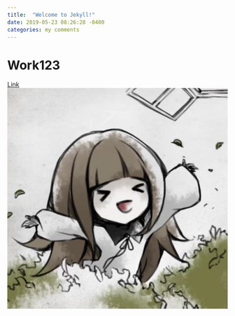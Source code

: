 ```yaml
---
title:  "Welcome to Jekyll!"
date: 2019-05-23 08:26:28 -0400
categories: my comments
---
```

# Work123
[Link](https://www.naver.com)
![alt text](/img/alice.jpg)